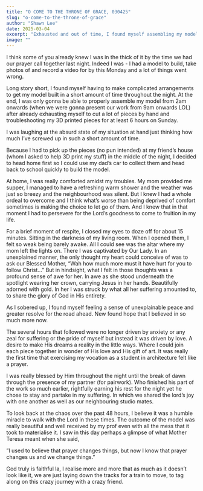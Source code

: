```yaml
---
title: "O COME TO THE THRONE OF GRACE, 030425"
slug: "o-come-to-the-throne-of-grace"
author: "Shawn Lee"
date: 2025-03-04
excerpt: "Exhausted and out of time, I found myself assembling my model at 2 AM, yet a moment of reflection before Our Lady filled me with peace and resolve."
image: ""
---
```


I think some of you already knew I was in the thick of it by the time we had our prayer call together last night. Indeed I was - I had a model to build, take photos of and record a video for by this Monday and a lot of things went wrong.

Long story short, I found myself having to make complicated arrangements to get my model built in a short amount of time throughout the night. At the end, I was only gonna be able to properly assemble my model from 2am onwards (when we were gonna present our work from 9am onwards LOL) after already exhausting myself to cut a lot of pieces by hand and troubleshooting my 3D printed pieces for at least 6 hours on Sunday.

I was laughing at the absurd state of my situation at hand just thinking how much I’ve screwed up in such a short amount of time.

Because I had to pick up the pieces (no pun intended) at my friend’s house (whom I asked to help 3D print my stuff)  in the middle of the night, I decided to head home first so I could use my dad’s car to collect them and head back to school quickly to build the model.

At home, I was really comforted amidst my troubles. My mom provided me supper, I managed to have a refreshing warm shower and the weather was just so breezy and the neighbourhood was silent.
But I knew I had a whole ordeal to overcome and I think what’s worse than being deprived of comfort sometimes is making the choice to let go of them. And I knew that in that moment I had to persevere for the Lord’s goodness to come to fruition in my life.

For a brief moment of respite, I closed my eyes to doze off for about 15 minutes. Sitting in the darkness of my living room. When I opened them, I felt so weak being barely awake. All I could see was the altar where my mom left the lights on. There I was captivated by Our Lady. In an unexplained manner, the only thought my heart could conceive of was to ask our Blessed Mother, “Wah how much more must it have hurt for you to follow Christ…” But in hindsight, what I felt in those thoughts was a profound sense of awe for her. In awe as she stood underneath the spotlight wearing her crown, carrying Jesus in her hands. Beautifully adorned with gold. In her I was struck by what all her suffering amounted to, to share the glory of God in His entirety.

As I sobered up, I found myself feeling a sense of unexplainable peace and greater resolve for the road ahead. New found hope that I believed in so much more now.

The several hours that followed were no longer driven by anxiety or any zeal for suffering or the pride of myself but instead it was driven by love. A desire to make His dreams a reality in the little ways. Where I could join each piece together in wonder of His love and His gift of art. It was really the first time that exercising my vocation as a student in architecture felt like a prayer.

I was really blessed by Him throughout the night until the break of dawn through the presence of my partner (for pairwork). Who finished his part of the work so much earlier, rightfully earning his rest for the night yet he chose to stay and partake in my suffering. In which we shared the lord’s joy with one another as well as our neighbouring studio mates.

To look back at the chaos over the past 48 hours, I believe it was a humble miracle to walk with the Lord in these times. The outcome of the model was really beautiful and well received by my prof even with all the mess that it took to materialise it. I saw in this day perhaps a glimpse of what Mother Teresa meant when she said,

”I used to believe that prayer changes things, but now I know that prayer changes us and we change things.”

God truly is faithful la, I realise more and more that as much as it doesn’t look like it, we are just laying down the tracks for a train to move, to tag along on this crazy journey with a crazy friend.
